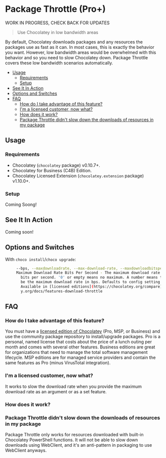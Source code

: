 # Package Throttle (Pro+)

WORK IN PROGRESS, CHECK BACK FOR UPDATES

> Use Chocolatey in low bandwidth areas

By default, Chocolatey downloads packages and any resources the packages use as fast as it can. In most cases, this is exactly the behavior you want. However, low bandwidth areas would be overwhelmed with this behavior and so you need to slow Chocolatey down. Package Throttle covers these low bandwidth scenarios automatically.

<!-- TOC -->

- [Usage](#usage)
  - [Requirements](#requirements)
  - [Setup](#setup)
- [See It In Action](#see-it-in-action)
- [Options and Switches](#options-and-switches)
- [FAQ](#faq)
  - [How do I take advantage of this feature?](#how-do-i-take-advantage-of-this-feature)
  - [I'm a licensed customer, now what?](#im-a-licensed-customer-now-what)
  - [How does it work?](#how-does-it-work)
  - [Package Throttle didn't slow down the downloads of resources in my package](#package-throttle-didnt-slow-down-the-downloads-of-resources-in-my-package)

<!-- /TOC -->

## Usage

### Requirements

* Chocolatey (`chocolatey` package) v0.10.7+.
* Chocolatey for Business (C4B) Edition.
* Chocolatey Licensed Extension (`chocolatey.extension` package) v1.10.0+.

### Setup

Coming Soong!

## See It In Action

Coming soon!

## Options and Switches

With `choco install`/`choco upgrade`:

~~~sh
     --bps, --maxdownloadrate, --max-download-rate, --maxdownloadbitspersecond, --max-download-bits-per-second, --maximumdownloadbitspersecond, --maximum-download-bits-per-second=VALUE
     Maximum Download Rate Bits Per Second - The maximum download rate in
       bits per second. '0' or empty means no maximum. A number means that will
       be the maximum download rate in bps. Defaults to config setting of '0'.
       Available in [licensed editions](https://chocolatey.org/compare) v1.10+ only. See https://chocolate-
       y.org/docs/features-download-throttle
~~~

## FAQ

### How do I take advantage of this feature?
You must have a [licensed edition of Chocolatey](https://chocolatey.org/pricing) (Pro, MSP, or Business) and use the community package repository to install/upgrade packages. Pro is a personal, named license that costs about the price of a lunch outing per month and comes with several other features. Business editions are great for organizations that need to manage the total software management lifecycle. MSP editions are for managed service providers and contain the same features as Pro (minus VirusTotal integration).

### I'm a licensed customer, now what?
It works to slow the download rate when you provide the maximum download rate as an argument or as a set feature.

### How does it work?

### Package Throttle didn't slow down the downloads of resources in my package
Package Throttle only works for resources downloaded with built-in Chocolatey PowerShell functions. It will not be able to slow down downloads using WebClient, and it's an anti-pattern in packaging to use WebClient anyways.
